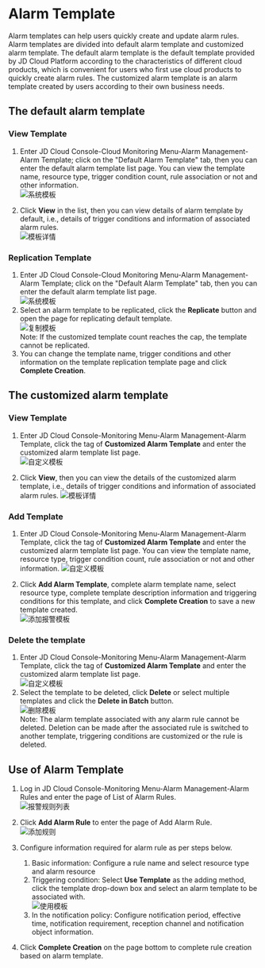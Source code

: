 # Alarm Template
Alarm templates can help users quickly create and update alarm rules. Alarm templates are divided into default alarm template and customized alarm template. The default alarm template is the default template provided by JD Cloud Platform according to the characteristics of different cloud products, which is convenient for users who first use cloud products to quickly create alarm rules. The customized alarm template is an alarm template created by users according to their own business needs.

## The default alarm template  
### View Template
1. 	Enter JD Cloud Console-Cloud Monitoring Menu-Alarm Management-Alarm Template; click on the "Default Alarm Template" tab, then you can enter the default alarm template list page. You can view the template name, resource type, trigger condition count, rule association or not and other information.  
![系统模板](../../../../../image/Cloud-Monitor/9-mb-xt.png)  

2. Click **View** in the list, then you can view details of alarm template by default, i.e., details of trigger conditions and information of associated alarm rules.  
![模板详情](../../../../../image/Cloud-Monitor/9-mb-xq.png)
### Replication Template
1. 	Enter JD Cloud Console-Cloud Monitoring Menu-Alarm Management-Alarm Template; click on the "Default Alarm Template" tab, then you can enter the default alarm template list page.  
![系统模板](../../../../../image/Cloud-Monitor/9-mb-xt.png)  
2. 	Select an alarm template to be replicated, click the **Replicate** button and open the page for replicating default template.  
![复制模板](../../../../../image/Cloud-Monitor/12-fzmb.png)  
Note: If the customized template count reaches the cap, the template cannot be replicated.
3. 	You can change the template name, trigger conditions and other information on the template replication template page and click **Complete Creation**.


## The customized alarm template  
### View Template
1. Enter JD Cloud Console-Monitoring Menu-Alarm Management-Alarm Template, click the tag of **Customized Alarm Template** and enter the customized alarm template list page.  
![自定义模板](../../../../../image/Cloud-Monitor/9-mb-zdy-0.png)  

2. Click **View**, then you can view the details of the customized alarm template, i.e., details of trigger conditions and information of associated alarm rules. 
![模板详情](../../../../../image/Cloud-Monitor/9-mb-zdy-xq.png)

### Add Template
1. Enter JD Cloud Console-Monitoring Menu-Alarm Management-Alarm Template, click the tag of **Customized Alarm Template** and enter the customized alarm template list page. You can view the template name, resource type, trigger condition count, rule association or not and other information. 
![自定义模板](../../../../../image/Cloud-Monitor/9-mb-zdy.png)  

2. Click **Add Alarm Template**, complete alarm template name, select resource type, complete template description information and triggering conditions for this template, and click **Complete Creation** to save a new template created.  
![添加报警模板](../../../../../image/Cloud-Monitor/9-mb-zdy-tj.png)  

### Delete the template
1. Enter JD Cloud Console-Monitoring Menu-Alarm Management-Alarm Template, click the tag of **Customized Alarm Template** and enter the customized alarm template list page.  
![自定义模板](../../../../../image/Cloud-Monitor/9-mb-zdy-0.png)  
2. Select the template to be deleted, click **Delete** or select multiple templates and click the **Delete in Batch** button.  
![删除模板](../../../../../image/Cloud-Monitor/9-mb-zdy-sc.png)  
Note: The alarm template associated with any alarm rule cannot be deleted. Deletion can be made after the associated rule is switched to another template, triggering conditions are customized or the rule is deleted.




## Use of Alarm Template  
1. Log in JD Cloud Console-Monitoring Menu-Alarm Management-Alarm Rules and enter the page of List of Alarm Rules.  
![报警规则列表](../../../../../image/Cloud-Monitor/8-qbbj.png)
2. Click **Add Alarm Rule** to enter the page of Add Alarm Rule.  
![添加规则](../../../../../image/Cloud-Monitor/7-zybjgz-tj.png)
3. Configure information required for alarm rule as per steps below.  
    1) Basic information: Configure a rule name and select resource type and alarm resource  
    2) Triggering condition: Select **Use Template** as the adding method, click the template drop-down box and select an alarm template to be associated with.  
    ![使用模板](../../../../../image/Cloud-Monitor/10-bjgz-tj-mb.png)  
    3) In the notification policy: Configure notification period, effective time, notification requirement, reception channel and notification object information.
    
4.  Click **Complete Creation** on the page bottom to complete rule creation based on alarm template.  




